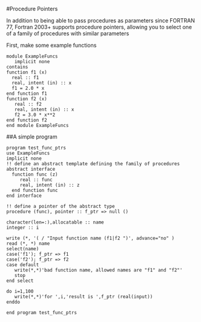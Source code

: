 #Procedure Pointers

In addition to being able to pass procedures as parameters since
FORTRAN 77, Fortran 2003+ supports procedure pointers, allowing
you to select one of a family of procedures with similar parameters

First, make some example functions

    module ExampleFuncs
       implicit none
    contains
    function f1 (x)
      real :: f1
      real, intent (in) :: x
      f1 = 2.0 * x
    end function f1
    function f2 (x)
       real :: f2
       real, intent (in) :: x
       f2 = 3.0 * x**2
    end function f2
    end module ExampleFuncs

##A simple program

    program test_func_ptrs
    use ExampleFuncs
    implicit none
    !! define an abstract template defining the family of procedures
    abstract interface
      function func (z)
         real :: func
         real, intent (in) :: z
      end function func
    end interface

    !! define a pointer of the abstract type
    procedure (func), pointer :: f_ptr => null ()

    character(len=:),allocatable :: name
    integer :: i

    write (*, '( / "Input function name (f1|f2 ")', advance="no" )
    read (*, *) name
    select(name)
    case('f1'); f_ptr => f1
    case('f2'); f_ptr => f2
    case default
       write(*,*)'bad function name, allowed names are "f1" and "f2"'
       stop
    end select

    do i=1,100
       write(*,*)'for ',i,'result is ',f_ptr (real(input))
    enddo

    end program test_func_ptrs

